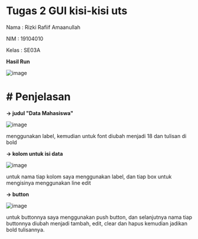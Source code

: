 # Tugas 2 GUI kisi-kisi uts

Nama  : Rizki Rafiif Amaanullah

NIM   : 19104010

Kelas : SE03A



**Hasil Run**

![image](https://user-images.githubusercontent.com/58683476/116975279-96113680-ace9-11eb-8e3b-a8b2ddbc7176.png)


# # Penjelasan

**-> judul "Data Mahasiswa"**

![image](https://user-images.githubusercontent.com/58683476/116975577-133cab80-acea-11eb-95d7-925f85aba2ac.png)

menggunakan label, kemudian untuk font diubah menjadi 18 dan tulisan di bold

**-> kolom untuk isi data**

![image](https://user-images.githubusercontent.com/58683476/116975745-4aab5800-acea-11eb-948c-48a3fc1adf2d.png)

untuk nama tiap kolom saya menggunakan label, dan tiap box untuk mengisinya menggunakan line edit

**-> button**

![image](https://user-images.githubusercontent.com/58683476/116975869-82b29b00-acea-11eb-9978-22e77d761dd7.png)

untuk buttonnya saya menggunakan push button, dan selanjutnya nama tiap buttonnya diubah menjadi tambah, edit, clear dan hapus kemudian jadikan bold tulisannya.
